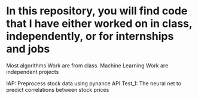 # In this repository, you will find code that I have either worked on in class, independently, or for internships and jobs

Most algorithms Work are from class. Machine Learning Work are independent projects

IAP: Preprocess stock data using pynance API
Test_1: The neural net to predict correlations between stock prices
